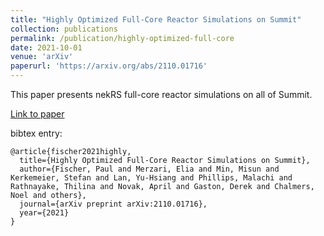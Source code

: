 ```yaml
---
title: "Highly Optimized Full-Core Reactor Simulations on Summit"
collection: publications
permalink: /publication/highly-optimized-full-core
date: 2021-10-01
venue: 'arXiv'
paperurl: 'https://arxiv.org/abs/2110.01716'
---
```


This paper presents nekRS full-core reactor simulations on all of Summit.

[Link to paper](https://arxiv.org/abs/2110.01716)

bibtex entry:
```
@article{fischer2021highly,
  title={Highly Optimized Full-Core Reactor Simulations on Summit},
  author={Fischer, Paul and Merzari, Elia and Min, Misun and Kerkemeier, Stefan and Lan, Yu-Hsiang and Phillips, Malachi and Rathnayake, Thilina and Novak, April and Gaston, Derek and Chalmers, Noel and others},
  journal={arXiv preprint arXiv:2110.01716},
  year={2021}
}
```